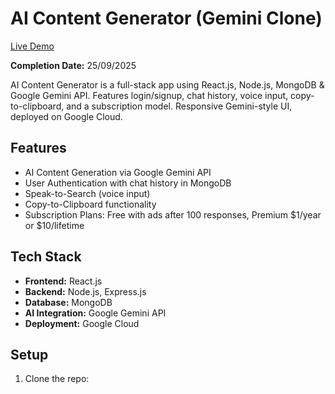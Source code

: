# AI Content Generator (Gemini Clone)  
[Live Demo](https://your-live-link.com)  

**Completion Date:** 25/09/2025  

AI Content Generator is a full-stack app using React.js, Node.js, MongoDB & Google Gemini API. Features login/signup, chat history, voice input, copy-to-clipboard, and a subscription model. Responsive Gemini-style UI, deployed on Google Cloud.

## Features
- AI Content Generation via Google Gemini API
- User Authentication with chat history in MongoDB
- Speak-to-Search (voice input)
- Copy-to-Clipboard functionality
- Subscription Plans: Free with ads after 100 responses, Premium $1/year or $10/lifetime

## Tech Stack
- **Frontend:** React.js  
- **Backend:** Node.js, Express.js  
- **Database:** MongoDB  
- **AI Integration:** Google Gemini API  
- **Deployment:** Google Cloud  

## Setup
1. Clone the repo:  
   ```bash
  
